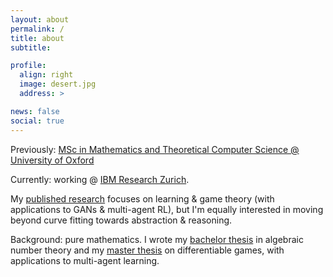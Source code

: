```yaml
---
layout: about
permalink: /
title: about
subtitle:

profile:
  align: right
  image: desert.jpg
  address: >

news: false
social: true
---
```


Previously: <a href='https://www.ox.ac.uk/admissions/graduate/courses/msc-mathematics-and-foundations-computer-science'>MSc in Mathematics and Theoretical Computer Science @ University of Oxford</a>

Currently: working @ <a href='https://www.zurich.ibm.com/'>IBM Research Zurich</a>.

My [published research](https://aletcher.github.io/publications/) focuses on learning & game theory (with applications to GANs & multi-agent RL), but I'm equally interested in moving beyond curve fitting towards abstraction & reasoning.

Background: pure mathematics. I wrote my [bachelor thesis](https://aletcher.github.io/assets/pdf/bsc_thesis.pdf) in algebraic number theory and my [master thesis](https://aletcher.github.io/assets/pdf/msc_thesis.pdf) on differentiable games, with applications to multi-agent learning.
